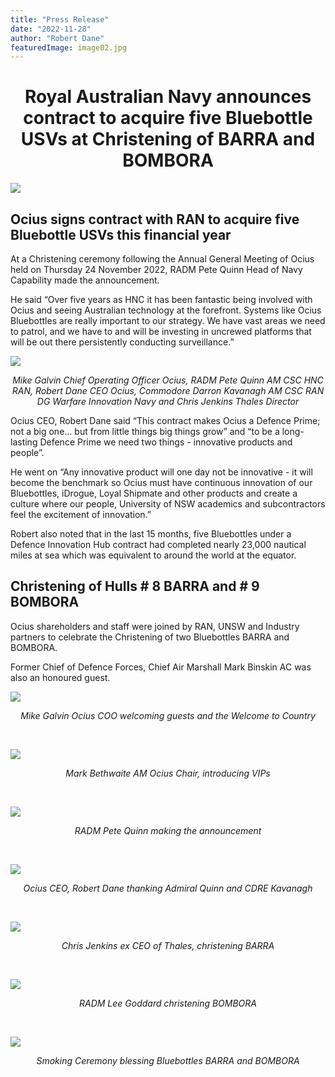 ```yaml
---
title: "Press Release"
date: "2022-11-28"
author: "Robert Dane"
featuredImage: image02.jpg
---
```


<h1 style="text-align: center;">Royal Australian Navy announces contract to acquire five Bluebottle USVs at Christening of BARRA and BOMBORA</h1>

![](image01.jpg)


<h2>Ocius signs contract with RAN to acquire five Bluebottle USVs this financial year</h2>

At a Christening ceremony following the Annual General Meeting of Ocius held on Thursday 24 November 2022, RADM Pete Quinn Head of Navy Capability made the announcement.

He said “Over five years as HNC it has been fantastic being involved with Ocius and seeing Australian technology at the forefront. Systems like Ocius Bluebottles are really important to our strategy. We have vast areas we need to patrol, and we have to and will be investing in uncrewed platforms that will be out there persistently conducting surveillance.”

![](image02.jpg)
<p style="text-align: center;"><i>Mike Galvin Chief Operating Officer Ocius, RADM Pete Quinn AM CSC HNC RAN, Robert Dane CEO Ocius, Commodore Darron Kavanagh AM CSC RAN DG Warfare Innovation Navy and Chris Jenkins Thales Director</i></p>

Ocius CEO, Robert Dane said “This contract makes Ocius a Defence Prime; not a big one… but from little things big things grow” and “to be a long-lasting Defence Prime we need two things - innovative products and people”. 

He went on “Any innovative product will one day not be innovative - it will become the benchmark so Ocius must have continuous innovation of our Bluebottles, iDrogue, Loyal Shipmate and other products and create a culture where our people, University of NSW academics and subcontractors feel the excitement of innovation.”

Robert also noted that in the last 15 months, five Bluebottles under a Defence Innovation Hub contract had completed nearly 23,000 nautical miles at sea which was equivalent to around the world at the equator. 

<h2>Christening of Hulls # 8 BARRA and # 9 BOMBORA</h2>
Ocius shareholders and staff were joined by RAN, UNSW and Industry partners to celebrate the Christening of two Bluebottles BARRA and BOMBORA.  

Former Chief of Defence Forces, Chief Air Marshall Mark Binskin AC was also an honoured guest.

![](image03.jpg)
<p style="text-align: center;"><i>Mike Galvin Ocius COO welcoming guests and the Welcome to Country</i></p>
<br/>

![](image04.jpg)
<p style="text-align: center;"><i>Mark Bethwaite AM Ocius Chair, introducing VIPs</i></p>
<br/>

![](image05.jpg)
<p style="text-align: center;"><i>RADM Pete Quinn making the announcement</i></p>
<br/>

![](image06.jpg)
<p style="text-align: center;"><i>Ocius CEO, Robert Dane thanking Admiral Quinn and CDRE Kavanagh</i></p>
<br/>

![](image07.jpg)
<p style="text-align: center;"><i>Chris Jenkins ex CEO of Thales, christening BARRA</i></p>
<br/>

![](image08.jpg)
<p style="text-align: center;"><i>RADM Lee Goddard christening BOMBORA</i></p>
<br/>

![](image09.jpg)
<p style="text-align: center;"><i>Smoking Ceremony blessing Bluebottles BARRA and BOMBORA</i></p>
